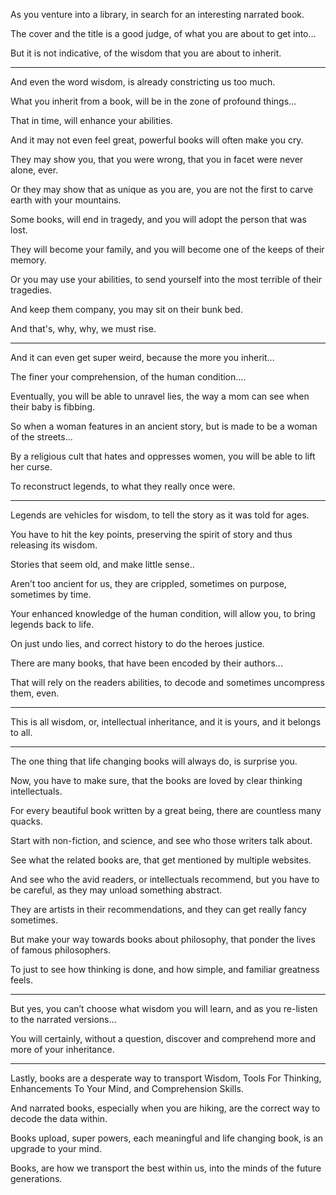 As you venture into a library,
in search for an interesting narrated book.

The cover and the title is a good judge,
of what you are about to get into…

But it is not indicative,
of the wisdom that you are about to inherit.

---

And even the word wisdom,
is already constricting us too much.

What you inherit from a book,
will be in the zone of profound things…

That in time,
will enhance your abilities.

And it may not even feel great,
powerful books will often make you cry.

They may show you, that you were wrong,
that you in facet were never alone, ever.

Or they may show that as unique as you are,
you are not the first to carve earth with your mountains.

Some books, will end in tragedy,
and you will adopt the person that was lost.

They will become your family,
and you will become one of the keeps of their memory.

Or you may use your abilities,
to send yourself into the most terrible of their tragedies.

And keep them company,
you may sit on their bunk bed.

And that's, why, why,
we must rise.

---

And it can even get super weird,
because the more you inherit...

The finer your comprehension,
of the human condition….

Eventually, you will be able to unravel lies,
the way a mom can see when their baby is fibbing.

So when a woman features in an ancient story,
but is made to be a woman of the streets...

By a religious cult that hates and oppresses women,
you will be able to lift her curse.

To reconstruct legends,
to what they really once were.

---

Legends are vehicles for wisdom,
to tell the story as it was told for ages.

You have to hit the key points,
preserving the spirit of story and thus releasing its wisdom.

Stories that seem old,
and make little sense..

Aren’t too ancient for us, they are crippled,
sometimes on purpose, sometimes by time.

Your enhanced knowledge of the human condition,
will allow you, to bring legends back to life.

On just undo lies,
and correct history to do the heroes justice.

There are many books,
that have been encoded by their authors...

That will rely on the readers abilities,
to decode and sometimes uncompress them, even.

---

This is all wisdom, or, intellectual inheritance,
and it is yours, and it belongs to all.

---

The one thing that life changing books will always do,
is surprise you.

Now, you have to make sure,
that the books are loved by clear thinking intellectuals.

For every beautiful book written by a great being,
there are countless many quacks.

Start with non-fiction, and science,
and see who those writers talk about.

See what the related books are,
that get mentioned by multiple websites.

And see who the avid readers, or intellectuals recommend,
but you have to be careful, as they may unload something abstract.

They are artists in their recommendations,
and they can get really fancy sometimes.

But make your way towards books about philosophy,
that ponder the lives of famous philosophers.

To just to see how thinking is done,
and how simple, and familiar greatness feels.

---

But yes, you can’t choose what wisdom you will learn,
and as you re-listen to the narrated versions…

You will certainly, without a question,
discover and comprehend more and more of your inheritance.

---

Lastly, books are a desperate way to transport Wisdom, Tools For Thinking,
Enhancements To Your Mind, and Comprehension Skills.

And narrated books, especially when you are hiking,
are the correct way to decode the data within.

Books upload, super powers,
each meaningful and life changing book, is an upgrade to your mind.

Books, are how we transport the best within us,
into the minds of the future generations.
